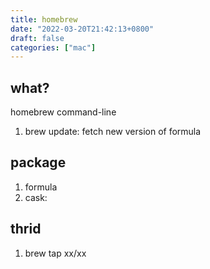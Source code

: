 ```yaml
---
title: homebrew
date: "2022-03-20T21:42:13+0800"
draft: false
categories: ["mac"]
---
```



## what?
homebrew command-line


1. brew update: fetch new version of formula 



## package
1. formula
2. cask: 


## thrid 

1. brew tap xx/xx